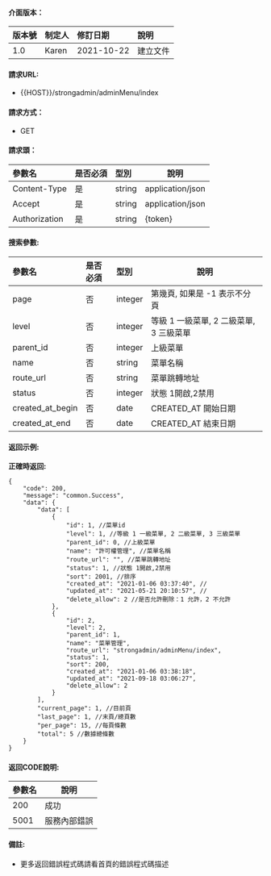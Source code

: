 #### 介面版本：

|版本號|制定人|修訂日期|說明|
|:----|:----|:----   |:----|
|1.0 |Karen  |2021-10-22 |建立文件|

#### 請求URL:

- {{HOST}}/strongadmin/adminMenu/index

#### 請求方式：

- GET

#### 請求頭：

|參數名|是否必須|型別|說明|
|:----    |:---|:----- |-----   |
|Content-Type |是  |string |application/json   |
|Accept |是  |string |application/json   |
|Authorization|是|string|{token}|

#### 搜索參數:

|參數名|是否必須|型別|說明|
|:----    |:---|:----- |-----   |
|page |否  |integer |第幾頁, 如果是 -1 表示不分頁   |
|level |否  |integer |等級 1 一級菜單, 2 二級菜單, 3 三級菜單   |
|parent_id |否  |integer |上級菜單   |
|name |否  |string |菜單名稱   |
|route_url |否  |string |菜單跳轉地址   |
|status |否  |integer |狀態 1開啟,2禁用   |
|created_at_begin |否  |date |CREATED_AT 開始日期   |
|created_at_end |否  |date |CREATED_AT 結束日期   |

#### 返回示例:

**正確時返回:**

```
{
    "code": 200,
    "message": "common.Success",
    "data": {
        "data": [
            {
                "id": 1, //菜單id
                "level": 1, //等級 1 一級菜單, 2 二級菜單, 3 三級菜單
                "parent_id": 0, //上級菜單
                "name": "許可權管理", //菜單名稱
                "route_url": "", //菜單跳轉地址
                "status": 1, //狀態 1開啟,2禁用
                "sort": 2001, //排序
                "created_at": "2021-01-06 03:37:40", //
                "updated_at": "2021-05-21 20:10:57", //
                "delete_allow": 2 //是否允許刪除：1 允許，2 不允許
            },
            {
                "id": 2,
                "level": 2,
                "parent_id": 1,
                "name": "菜單管理",
                "route_url": "strongadmin/adminMenu/index",
                "status": 1,
                "sort": 200,
                "created_at": "2021-01-06 03:38:18",
                "updated_at": "2021-09-18 03:06:27",
                "delete_allow": 2
            }
        ],
        "current_page": 1, //目前頁
        "last_page": 1, //末頁/總頁數
        "per_page": 15, //每頁條數
        "total": 5 //數據總條數
    }
}
```

#### 返回CODE說明:

|參數名|說明|
|:----- |----- |
|200 |成功  |
|5001|服務內部錯誤|

#### 備註:

- 更多返回錯誤程式碼請看首頁的錯誤程式碼描述